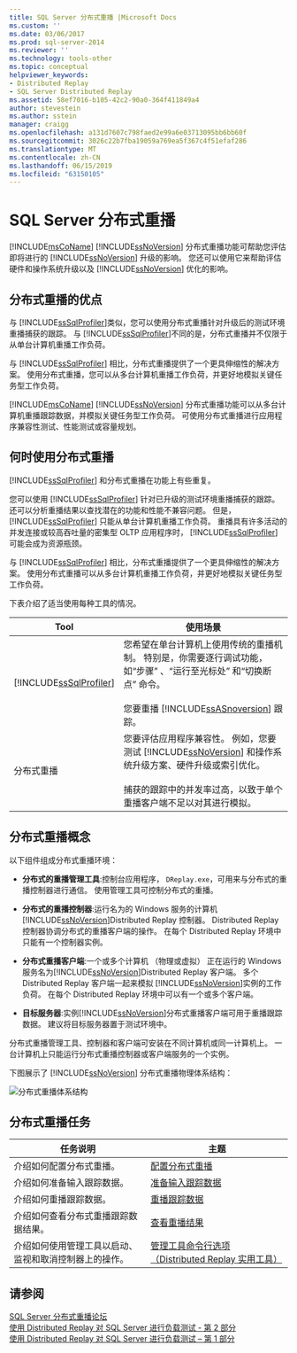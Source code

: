 ```yaml
---
title: SQL Server 分布式重播 |Microsoft Docs
ms.custom: ''
ms.date: 03/06/2017
ms.prod: sql-server-2014
ms.reviewer: ''
ms.technology: tools-other
ms.topic: conceptual
helpviewer_keywords:
- Distributed Replay
- SQL Server Distributed Replay
ms.assetid: 58ef7016-b105-42c2-90a0-364f411849a4
author: stevestein
ms.author: sstein
manager: craigg
ms.openlocfilehash: a131d7607c798faed2e99a6e03713095bb6bb60f
ms.sourcegitcommit: 3026c22b7fba19059a769ea5f367c4f51efaf286
ms.translationtype: MT
ms.contentlocale: zh-CN
ms.lasthandoff: 06/15/2019
ms.locfileid: "63150105"
---
```

# <a name="sql-server-distributed-replay"></a>SQL Server 分布式重播
  [!INCLUDE[msCoName](../../../includes/msconame-md.md)] [!INCLUDE[ssNoVersion](../../../includes/ssnoversion-md.md)] 分布式重播功能可帮助您评估即将进行的 [!INCLUDE[ssNoVersion](../../../includes/ssnoversion-md.md)] 升级的影响。 您还可以使用它来帮助评估硬件和操作系统升级以及 [!INCLUDE[ssNoVersion](../../../includes/ssnoversion-md.md)] 优化的影响。  
  
## <a name="benefits-of-distributed-replay"></a>分布式重播的优点  
 与 [!INCLUDE[ssSqlProfiler](../../../includes/sssqlprofiler-md.md)]类似，您可以使用分布式重播针对升级后的测试环境重播捕获的跟踪。 与 [!INCLUDE[ssSqlProfiler](../../../includes/sssqlprofiler-md.md)]不同的是，分布式重播并不仅限于从单台计算机重播工作负荷。  
  
 与 [!INCLUDE[ssSqlProfiler](../../../includes/sssqlprofiler-md.md)] 相比，分布式重播提供了一个更具伸缩性的解决方案。 使用分布式重播，您可以从多台计算机重播工作负荷，并更好地模拟关键任务型工作负荷。  
  
 [!INCLUDE[msCoName](../../../includes/msconame-md.md)] [!INCLUDE[ssNoVersion](../../../includes/ssnoversion-md.md)] 分布式重播功能可以从多台计算机重播跟踪数据，并模拟关键任务型工作负荷。 可使用分布式重播进行应用程序兼容性测试、性能测试或容量规划。  
  
## <a name="when-to-use-distributed-replay"></a>何时使用分布式重播  
 [!INCLUDE[ssSqlProfiler](../../../includes/sssqlprofiler-md.md)] 和分布式重播在功能上有些重复。  
  
 您可以使用 [!INCLUDE[ssSqlProfiler](../../../includes/sssqlprofiler-md.md)] 针对已升级的测试环境重播捕获的跟踪。 还可以分析重播结果以查找潜在的功能和性能不兼容问题。 但是， [!INCLUDE[ssSqlProfiler](../../../includes/sssqlprofiler-md.md)] 只能从单台计算机重播工作负荷。 重播具有许多活动的并发连接或较高吞吐量的密集型 OLTP 应用程序时， [!INCLUDE[ssSqlProfiler](../../../includes/sssqlprofiler-md.md)] 可能会成为资源瓶颈。  
  
 与 [!INCLUDE[ssSqlProfiler](../../../includes/sssqlprofiler-md.md)] 相比，分布式重播提供了一个更具伸缩性的解决方案。 使用分布式重播可以从多台计算机重播工作负荷，并更好地模拟关键任务型工作负荷。  
  
 下表介绍了适当使用每种工具的情况。  
  
|Tool|使用场景|  
|----------|---------------|  
|[!INCLUDE[ssSqlProfiler](../../../includes/sssqlprofiler-md.md)]|您希望在单台计算机上使用传统的重播机制。 特别是，你需要逐行调试功能，如“步骤”  、“运行至光标处”  和“切换断点”  命令。<br /><br /> 您要重播 [!INCLUDE[ssASnoversion](../../includes/ssasnoversion-md.md)] 跟踪。|  
|分布式重播|您要评估应用程序兼容性。 例如，您要测试 [!INCLUDE[ssNoVersion](../../../includes/ssnoversion-md.md)] 和操作系统升级方案、硬件升级或索引优化。<br /><br /> 捕获的跟踪中的并发率过高，以致于单个重播客户端不足以对其进行模拟。|  
  
## <a name="distributed-replay-concepts"></a>分布式重播概念  
 以下组件组成分布式重播环境：  
  
-   **分布式的重播管理工具**:控制台应用程序， `DReplay.exe`，可用来与分布式的重播控制器进行通信。 使用管理工具可控制分布式的重播。  
  
-   **分布式的重播控制器**:运行名为的 Windows 服务的计算机[!INCLUDE[ssNoVersion](../../../includes/ssnoversion-md.md)]Distributed Replay 控制器。 Distributed Replay 控制器协调分布式的重播客户端的操作。 在每个 Distributed Replay 环境中只能有一个控制器实例。  
  
-   **分布式重播客户端**:一个或多个计算机 （物理或虚拟） 正在运行的 Windows 服务名为[!INCLUDE[ssNoVersion](../../../includes/ssnoversion-md.md)]Distributed Replay 客户端。 多个 Distributed Replay 客户端一起来模拟 [!INCLUDE[ssNoVersion](../../../includes/ssnoversion-md.md)]实例的工作负荷。 在每个 Distributed Replay 环境中可以有一个或多个客户端。  
  
-   **目标服务器**:实例[!INCLUDE[ssNoVersion](../../../includes/ssnoversion-md.md)]分布式重播客户端可用于重播跟踪数据。 建议将目标服务器置于测试环境中。  
  
 分布式重播管理工具、控制器和客户端可安装在不同计算机或同一计算机上。 一台计算机上只能运行分布式重播控制器或客户端服务的一个实例。  
  
 下图展示了 [!INCLUDE[ssNoVersion](../../../includes/ssnoversion-md.md)] 分布式重播物理体系结构：  
  
 ![分布式重播体系结构](../../database-engine/media/distributedreplayarch.gif "分布式重播体系结构")  
  
## <a name="distributed-replay-tasks"></a>分布式重播任务  
  
|任务说明|主题|  
|----------------------|-----------|  
|介绍如何配置分布式重播。|[配置分布式重播](configure-distributed-replay.md)|  
|介绍如何准备输入跟踪数据。|[准备输入跟踪数据](prepare-the-input-trace-data.md)|  
|介绍如何重播跟踪数据。|[重播跟踪数据](replay-trace-data.md)|  
|介绍如何查看分布式重播跟踪数据结果。|[查看重播结果](review-the-replay-results.md)|  
|介绍如何使用管理工具以启动、监视和取消控制器上的操作。|[管理工具命令行选项（Distributed Replay 实用工具）](administration-tool-command-line-options-distributed-replay-utility.md)|  
  
## <a name="see-also"></a>请参阅  
 [SQL Server 分布式重播论坛](https://social.technet.microsoft.com/Forums/sl/sqldru/)   
 [使用 Distributed Replay 对 SQL Server 进行负载测试 - 第 2 部分](https://blogs.msdn.com/b/mspfe/archive/2012/11/14/using-distributed-replay-to-load-test-your-sql-server-part-2.aspx)   
 [使用 Distributed Replay 对 SQL Server 进行负载测试 – 第 1 部分](https://blogs.msdn.com/b/mspfe/archive/2012/11/08/using-distributed-replay-to-load-test-your-sql-server-part-1.aspx)  
  
  
